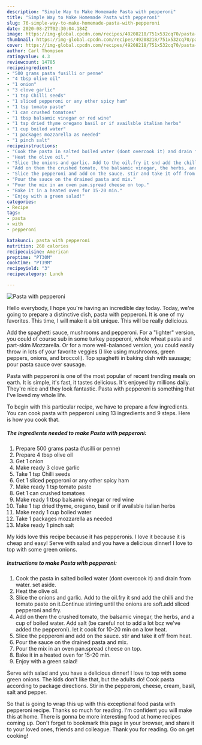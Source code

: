 ```yaml
---
description: "Simple Way to Make Homemade Pasta with pepperoni"
title: "Simple Way to Make Homemade Pasta with pepperoni"
slug: 76-simple-way-to-make-homemade-pasta-with-pepperoni
date: 2020-08-27T02:30:04.184Z
image: https://img-global.cpcdn.com/recipes/49208218/751x532cq70/pasta-with-pepperoni-recipe-main-photo.jpg
thumbnail: https://img-global.cpcdn.com/recipes/49208218/751x532cq70/pasta-with-pepperoni-recipe-main-photo.jpg
cover: https://img-global.cpcdn.com/recipes/49208218/751x532cq70/pasta-with-pepperoni-recipe-main-photo.jpg
author: Carl Thompson
ratingvalue: 4.3
reviewcount: 14785
recipeingredient:
- "500 grams pasta fusilli or penne"
- "4 tbsp olive oil"
- "1 onion"
- "3 clove garlic"
- "1 tsp Chilli seeds"
- "1 sliced pepperoni or any other spicy ham"
- "1 tsp tomato paste"
- "1 can crushed tomatoes"
- "1 tbsp balsamic vinegar or red wine"
- "1 tsp dried thyme oregano basil or if availsble italian herbs"
- "1 cup boiled water"
- "1 packages mozzarella as needed"
- "1 pinch salt"
recipeinstructions:
- "Cook the pasta in salted boiled water (dont overcook it) and drain from water. set aside."
- "Heat the olive oil."
- "Slice the onions and garlic. Add to the oil.fry it snd add the chilli and the tomato paste on it.Continue stirring until the onions are soft.add sliced pepperoni and fry."
- "Add on them the crushed tomato, the balsamic vinegar, the herbs, and a cup of boiled water. Add salt (be careful not to add a lot bcz we&#39;ve added the pepperoni).  let it cook for 10-20 min on a low heat."
- "Slice the pepperoni and add on the sauce. stir and take it off from heat."
- "Pour the sauce on the drained pasta and mix."
- "Pour the mix in an oven pan.spread cheese on top."
- "Bake it in a heated oven for 15-20 min."
- "Enjoy with a green salad!"
categories:
- Recipe
tags:
- pasta
- with
- pepperoni

katakunci: pasta with pepperoni 
nutrition: 260 calories
recipecuisine: American
preptime: "PT30M"
cooktime: "PT39M"
recipeyield: "3"
recipecategory: Lunch

---
```



![Pasta with pepperoni](https://img-global.cpcdn.com/recipes/49208218/751x532cq70/pasta-with-pepperoni-recipe-main-photo.jpg)

Hello everybody, I hope you're having an incredible day today. Today, we're going to prepare a distinctive dish, pasta with pepperoni. It is one of my favorites. This time, I will make it a bit unique. This will be really delicious.

Add the spaghetti sauce, mushrooms and pepperoni. For a &#34;lighter&#34; version, you could of course sub in some turkey pepperoni, whole wheat pasta and part-skim Mozzarella. Or for a more well-balanced version, you could easily throw in lots of your favorite veggies (I like using mushrooms, green peppers, onions, and broccoli). Top spaghetti in baking dish with sausage; pour pasta sauce over sausage.

Pasta with pepperoni is one of the most popular of recent trending meals on earth. It is simple, it's fast, it tastes delicious. It's enjoyed by millions daily. They're nice and they look fantastic. Pasta with pepperoni is something that I've loved my whole life.


To begin with this particular recipe, we have to prepare a few ingredients. You can cook pasta with pepperoni using 13 ingredients and 9 steps. Here is how you cook that.

<!--inarticleads1-->

##### The ingredients needed to make Pasta with pepperoni:

1. Prepare 500 grams pasta (fusilli or penne)
1. Prepare 4 tbsp olive oil
1. Get 1 onion
1. Make ready 3 clove garlic
1. Take 1 tsp Chilli seeds
1. Get 1 sliced pepperoni or any other spicy ham
1. Make ready 1 tsp tomato paste
1. Get 1 can crushed tomatoes
1. Make ready 1 tbsp balsamic vinegar or red wine
1. Take 1 tsp dried thyme, oregano, basil or if availsble italian herbs
1. Make ready 1 cup boiled water
1. Take 1 packages mozzarella as needed
1. Make ready 1 pinch salt


My kids love this recipe because it has pepperonis. I love it because it is cheap and easy! Serve with salad and you have a delicious dinner! I love to top with some green onions. 

<!--inarticleads2-->

##### Instructions to make Pasta with pepperoni:

1. Cook the pasta in salted boiled water (dont overcook it) and drain from water. set aside.
1. Heat the olive oil.
1. Slice the onions and garlic. Add to the oil.fry it snd add the chilli and the tomato paste on it.Continue stirring until the onions are soft.add sliced pepperoni and fry.
1. Add on them the crushed tomato, the balsamic vinegar, the herbs, and a cup of boiled water. Add salt (be careful not to add a lot bcz we&#39;ve added the pepperoni).  let it cook for 10-20 min on a low heat.
1. Slice the pepperoni and add on the sauce. stir and take it off from heat.
1. Pour the sauce on the drained pasta and mix.
1. Pour the mix in an oven pan.spread cheese on top.
1. Bake it in a heated oven for 15-20 min.
1. Enjoy with a green salad!


Serve with salad and you have a delicious dinner! I love to top with some green onions. The kids don&#39;t like that, but the adults do! Cook pasta according to package directions. Stir in the pepperoni, cheese, cream, basil, salt and pepper. 

So that is going to wrap this up with this exceptional food pasta with pepperoni recipe. Thanks so much for reading. I'm confident you will make this at home. There is gonna be more interesting food at home recipes coming up. Don't forget to bookmark this page in your browser, and share it to your loved ones, friends and colleague. Thank you for reading. Go on get cooking!
